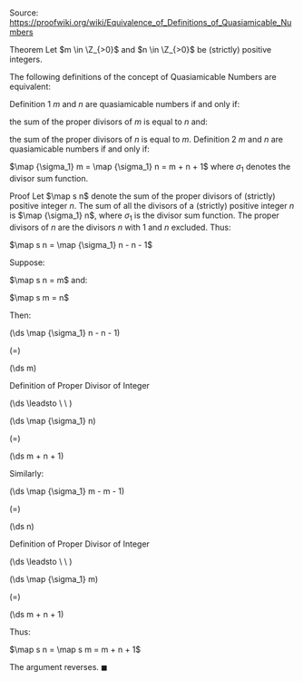 # 

Source: https://proofwiki.org/wiki/Equivalence_of_Definitions_of_Quasiamicable_Numbers



Theorem
Let $m \in \Z_{>0}$ and $n \in \Z_{>0}$ be (strictly) positive integers.

The following definitions of the concept of Quasiamicable Numbers are equivalent:

Definition 1
$m$ and $n$ are quasiamicable numbers if and only if:

the sum of the proper divisors of $m$ is equal to $n$
and:

the sum of the proper divisors of $n$ is equal to $m$.
Definition 2
$m$ and $n$ are quasiamicable numbers if and only if:

$\map {\sigma_1} m = \map {\sigma_1} n = m + n + 1$
where $\sigma_1$ denotes the divisor sum function.


Proof
Let $\map s n$ denote the sum of the proper divisors of (strictly) positive integer $n$.
The sum of all the divisors of a (strictly) positive integer $n$ is $\map {\sigma_1} n$, where $\sigma_1$ is the divisor sum function.
The proper divisors of $n$ are the divisors $n$ with $1$ and $n$ excluded.
Thus:

$\map s n = \map {\sigma_1} n - n - 1$

Suppose:

$\map s n = m$
and:

$\map s m = n$

Then:














\(\ds \map {\sigma_1} n - n - 1\)

\(=\)







\(\ds m\)





Definition of Proper Divisor of Integer








\(\ds \leadsto \ \ \)





\(\ds \map {\sigma_1} n\)

\(=\)







\(\ds m + n + 1\)










Similarly:














\(\ds \map {\sigma_1} m - m - 1\)

\(=\)







\(\ds n\)





Definition of Proper Divisor of Integer








\(\ds \leadsto \ \ \)





\(\ds \map {\sigma_1} m\)

\(=\)







\(\ds m + n + 1\)









Thus:

$\map s n = \map s m = m + n + 1$

The argument reverses.
$\blacksquare$





